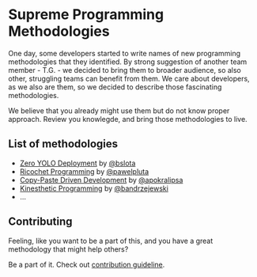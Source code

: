 # Supreme Programming Methodologies

One day, some developers started to write names of new programming methodologies that they identified. By strong 
suggestion of another team member - T.G. - we decided to bring them to broader audience, so also other, struggling teams 
can benefit from them. We care about developers, as we also are them, so we decided to describe those fascinating methodologies.

We believe that you already might use them but do not know proper approach. Review you knowlegde, and bring those methodologies to live.

## List of methodologies

* [Zero YOLO Deployment](methodologies/zero-yolo-deployment/README.md) by [@bslota](https://github.com/bslota)
* [Ricochet Programming](methodologies/ricochet-programming/README.md) by [@pawelpluta](https://github.com/pawelpluta)
* [Copy-Paste Driven Development](methodologies/copy-pasta-driven-development/README.md) by [@apokralipsa](https://github.com/apokralipsa)
* [Kinesthetic Programming](methodologies/kinesthetic-programming/README.md) by [@bandrzejewski](https://github.com/bandrzejewski)
* ...

## Contributing

Feeling, like you want to be a part of this, and you have a great methodology that might help others?

Be a part of it. Check out [contribution guideline](CONTRIBUTING.md).
